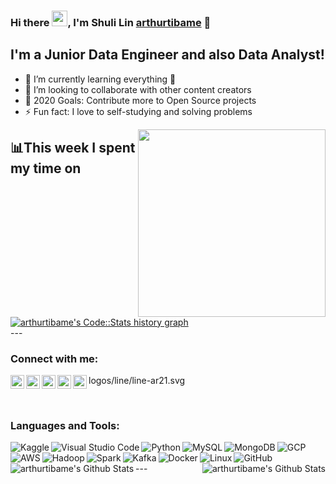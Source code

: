### Hi there <img src="https://media.giphy.com/media/hvRJCLFzcasrR4ia7z/giphy.gif" width="25px">, I'm Shuli Lin  [arthurtibame][website] 👋

## I'm a Junior Data Engineer and also Data Analyst!
- 🔭 I’m currently learning everything 🤣
- 👯 I’m looking to collaborate with other content creators
- 🥅 2020 Goals: Contribute more to Open Source projects
- ⚡ Fun fact: I love to self-studying and solving problems

<div class="row">
  <div class="col-lg-6 text-mid">
    <img align="right" src="https://i.pinimg.com/originals/28/02/00/28020003d4a493c78d8202ba6c35f179.gif" width="300"/>
  </div>
</div>

## 📊This week I spent my time on

<div class="row">
  <div class="col-lg-6 text-right">
    <a href="https://codestats.net/users/arthurtibame">
      <img src='https://arthurtibame-code-stats.herokuapp.com/history-graph/arthurtibame?width=500&height=300&timezone=08:00&history_days=14&max_languages=15&language_colors=[%223e4053%22,%22f15854%22,%225da5da%22,%22faa43a%22,%2260bd68%22,%22f17cb0%22,%22b2912f%22,%22decf3f%22,%22b276b2%22,%22808080%22]' alt="arthurtibame's Code::Stats history graph" />
    </a>
  </div>
</div>
---

### Connect with me:
logos/line/line-ar21.svg
[<img align="left" alt="codeSTACKr | Facebook" width="22px" src="https://www.vectorlogo.zone/logos/facebook/facebook-ar21.svg" />][website]
[<img align="left" alt="codeSTACKr | Twitter" width="22px" src="https://www.vectorlogo.zone/logos/twitter/twitter-ar21.svg" />][twitter]
[<img align="left" alt="codeSTACKr | LinkedIn" width="22px" src="https://www.vectorlogo.zone/logos/linkedin/linkedin-ar21.svg" />][linkedin]
[<img align="left" alt="codeSTACKr | Line" width="22px" src="https://www.vectorlogo.zone/logos/line/line-ar21.svg" />][line]
[<img align="left" alt="codeSTACKr | Telegram" width="22px" src="https://www.vectorlogo.zone/logos/telegram/telegram-ar21.svg" />][telegram]

<br />

### Languages and Tools:
[<img align="left" alt="Kaggle" src="https://www.vectorlogo.zone/logos/kaggle/kaggle-ar21.svg" />][kaggle]
[<img align="left" alt="Visual Studio Code" src="https://www.vectorlogo.zone/logos/visualstudio_code/visualstudio_code-ar21.svg" />][website]
[<img align="left" alt="Python" src="https://www.vectorlogo.zone/logos/python/python-ar21.svg" />][website]
[<img align="left" alt="MySQL" src="https://www.vectorlogo.zone/logos/mysql/mysql-ar21.svg" />][website]

[<img align="left" alt="MongoDB" src="https://www.vectorlogo.zone/logos/mongodb/mongodb-ar21.svg" />][website]
[<img align="left" alt="GCP"  src="https://www.vectorlogo.zone/logos/google_cloud/google_cloud-ar21.svg" />][website]
[<img align="left" alt="AWS" src="https://www.vectorlogo.zone/logos/amazon_aws/amazon_aws-icon.svg" />][website]
[<img align="left" alt="Hadoop" src="https://www.vectorlogo.zone/logos/apache_hadoop/apache_hadoop-ar21.svg" />][website]
[<img align="left" alt="Spark"  src="https://www.vectorlogo.zone/logos/apache_spark/apache_spark-ar21.svg" />][website]
[<img align="left" alt="Kafka"  src="https://www.vectorlogo.zone/logos/apache_kafka/apache_kafka-ar21.svg" />][website]
[<img align="left" alt="Docker"  src="https://www.vectorlogo.zone/logos/docker/docker-ar21.svg" />][website]
[<img align="left" alt="Linux" src="https://www.vectorlogo.zone/logos/ubuntu/ubuntu-ar21.svg" />][website]
[<img align="left" alt="GitHub"  src="https://www.vectorlogo.zone/logos/github/github-ar21.svg" />][website]



<br />
<br />
---



<img align="left" alt="arthurtibame's Github Stats" src="https://github-readme-stats.codestackr.vercel.app/api?username=arthurtibame&show_icons=true&hide_border=true" />

<img align="right" alt="arthurtibame's Github Stats" src="https://github-readme-stats.vercel.app/api/top-langs/?username=arthurtibame" />


[website]: http://arthurtibame.tk
[linkedin]: https://www.linkedin.com/in/shuli-lin-1679a9152
[twitter]: https://twitter.com/arthur4410
[line]: https://line.me/ti/p/zJUO6aAEyf
[telegram]: https://t.me/Lin_shu_li
[kaggle]: https://www.kaggle.com/arthur8485
[facebook]: https://www.facebook.com/shuli.lin1/
